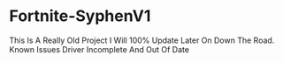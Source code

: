 # Fortnite-SyphenV1
This Is A Really Old Project I Will 100% Update Later On Down The Road. Known Issues Driver Incomplete And Out Of Date
